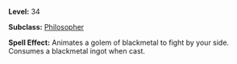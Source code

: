 <!-- TITLE: Animate Blackmetal Golem -->

**Level:** 34

**Subclass:** [Philosopher](philosopher)

**Spell Effect:**  Animates a golem of blackmetal to fight by your side.  Consumes a blackmetal ingot when cast.